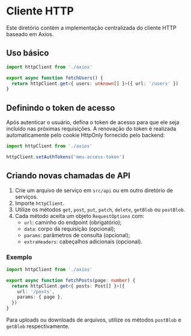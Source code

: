 # Cliente HTTP

Este diretório contém a implementação centralizada do cliente HTTP baseado em Axios.

## Uso básico

```ts
import httpClient from './axios'

export async function fetchUsers() {
  return httpClient.get<{ users: unknown[] }>({ url: '/users' })
}
```

## Definindo o token de acesso

Após autenticar o usuário, defina o token de acesso para que ele seja incluído nas próximas requisições. A renovação do token é realizada automaticamente pelo cookie HttpOnly fornecido pelo backend:

```ts
import httpClient from './axios'

httpClient.setAuthTokens('meu-access-token')
```

## Criando novas chamadas de API

1. Crie um arquivo de serviço em `src/api` ou em outro diretório de serviços.
2. Importe `httpClient`.
3. Utilize os métodos `get`, `post`, `put`, `patch`, `delete`, `getBlob` ou `postBlob`.
4. Cada método aceita um objeto `RequestOptions` com:
   - `url`: caminho do endpoint (obrigatório);
   - `data`: corpo da requisição (opcional);
   - `params`: parâmetros de consulta (opcional);
   - `extraHeaders`: cabeçalhos adicionais (opcional).

### Exemplo

```ts
import httpClient from './axios'

export async function fetchPosts(page: number) {
  return httpClient.get<{ posts: Post[] }>({
    url: '/posts',
    params: { page },
  })
}
```

Para uploads ou downloads de arquivos, utilize os métodos `postBlob` e `getBlob` respectivamente.


